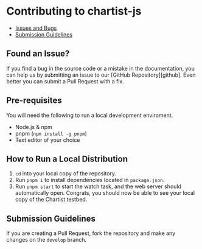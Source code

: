 # Contributing to chartist-js

 - [Issues and Bugs](#issue)
 - [Submission Guidelines](#submit)

## <a name="issue"></a> Found an Issue?

If you find a bug in the source code or a mistake in the documentation, you can help us by
submitting an issue to our [GitHub Repository][github]. Even better you can submit a Pull Request
with a fix.

## Pre-requisites

You will need the following to run a local development enviroment.

- Node.js & npm
- pnpm (`npm install -g pnpm`)
- Text editor of your choice


## How to Run a Local Distribution

1. `cd` into your local copy of the repository.
2. Run `pnpm i` to install dependencies located in `package.json`.
5. Run `pnpm start` to start the watch task, and the web server should automatically open. Congrats, you should now be able to see your local copy of the Chartist testbed.

## <a name="submit"></a> Submission Guidelines

If you are creating a Pull Request, fork the repository and make any changes on the `develop` branch.
